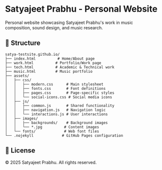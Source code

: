 # Satyajeet Prabhu - Personal Website

Personal website showcasing Satyajeet Prabhu's work in music composition, sound design, and music research.

## 📁 Structure

```
satya-testsite.github.io/
├── index.html          # Home/About page
├── work.html          # Portfolio/Work page
├── tech.html          # Academic & Technical work
├── music.html         # Music portfolio
├── assets/
│   ├── css/
│   │   ├── modern.css      # Main stylesheet
│   │   ├── fonts.css       # Font definitions
│   │   ├── pages.css       # Page-specific styles
│   │   └── social-icons.css # Social media icons
│   ├── js/
│   │   ├── common.js       # Shared functionality
│   │   ├── navigation.js   # Navigation logic
│   │   └── interactions.js # User interactions
│   ├── images/
│   │   ├── backgrounds/    # Background images
│   │   └── *.jpg          # Content images
│   └── fonts/             # Web font files
└── .nojekyll             # GitHub Pages configuration
```

## 📝 License

© 2025 Satyajeet Prabhu. All rights reserved.
